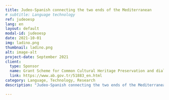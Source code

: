 ```yaml
---
title: Judeo-Spanish connecting the two ends of the Mediterranean
# subtitle: Language technology
ref: judeoesp
lang: en
layout: default
modal-id: judeoesp
date: 2021-10-01
img: ladino.png
thumbnail: ladino.png
alt: image-alt
project-date: September 2021
client:
  type: Sponsor
  name: Grant Scheme for Common Cultural Heritage Preservation and dialogue between Turkey and the EU-II(CCH-II)
  link: https://www.ab.gov.tr/51883_en.html
category: Language, Technology, Research
description: "Judeo-Spanish connecting the two ends of the Mediterranean raises awareness and creates digital resources for Judeo-Spanish language (Ladino) representing the Sephardic culture, a common heritage that connects Turkey and Spain. We are collaborating closely with Sephardic Center of Istanbul in preparing Ladino for the digital age through a mulitude of channels including language learning audiovisuals, a centralized data hub, machine translation and speech synthesis applications and workshops on minority language preservation. "

---
```

